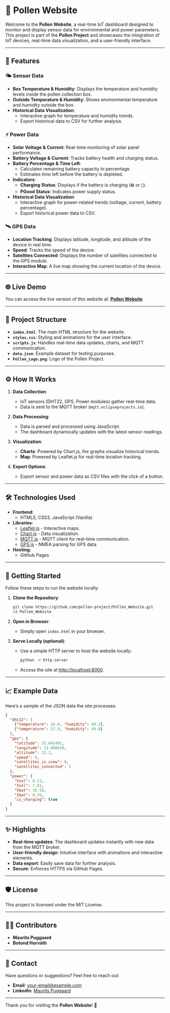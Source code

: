 # 🌾 Pollen Website

Welcome to the **Pollen Website**, a real-time IoT dashboard designed to monitor and display sensor data for environmental and power parameters. This project is part of the **Pollen Project** and showcases the integration of IoT devices, real-time data visualization, and a user-friendly interface.

---

## 🚀 Features

### 🌤️ **Sensor Data**
- **Box Temperature & Humidity**: Displays the temperature and humidity levels inside the pollen collection box.
- **Outside Temperature & Humidity**: Shows environmental temperature and humidity outside the box.
- **Historical Data Visualization**:
  - Interactive graph for temperature and humidity trends.
  - Export historical data to CSV for further analysis.

### ⚡ **Power Data**
- **Solar Voltage & Current**: Real-time monitoring of solar panel performance.
- **Battery Voltage & Current**: Tracks battery health and charging status.
- **Battery Percentage & Time Left**:
  - Calculates remaining battery capacity in percentage.
  - Estimates time left before the battery is depleted.
- **Indicators**:
  - **Charging Status**: Displays if the battery is charging (`🟢` or `🔴`).
  - **PGood Status**: Indicates power supply status.
- **Historical Data Visualization**:
  - Interactive graph for power-related trends (voltage, current, battery percentage).
  - Export historical power data to CSV.

### 🛰️ **GPS Data**
- **Location Tracking**: Displays latitude, longitude, and altitude of the device in real time.
- **Speed**: Tracks the speed of the device.
- **Satellites Connected**: Displays the number of satellites connected to the GPS module.
- **Interactive Map**: A live map showing the current location of the device.

---

## 🌐 Live Demo

You can access the live version of this website at:
[**Pollen Website**](https://pollen-project.github.io/Pollen_Website/)

---

## 📂 Project Structure

- **`index.html`**: The main HTML structure for the website.
- **`styles.css`**: Styling and animations for the user interface.
- **`scripts.js`**: Handles real-time data updates, charts, and MQTT communication.
- **`data.json`**: Example dataset for testing purposes.
- **`Pollen_Logo.png`**: Logo of the Pollen Project.

---

## ⚙️ How It Works

1. **Data Collection**:
   - IoT sensors (DHT22, GPS, Power modules) gather real-time data.
   - Data is sent to the MQTT broker (`mqtt.eclipseprojects.io`).

2. **Data Processing**:
   - Data is parsed and processed using JavaScript.
   - The dashboard dynamically updates with the latest sensor readings.

3. **Visualization**:
   - **Charts**: Powered by Chart.js, the graphs visualize historical trends.
   - **Map**: Powered by Leaflet.js for real-time location tracking.

4. **Export Options**:
   - Export sensor and power data as CSV files with the click of a button.

---

## 🛠️ Technologies Used

- **Frontend**: 
  - HTML5, CSS3, JavaScript (Vanilla)
- **Libraries**:
  - [Leaflet.js](https://leafletjs.com/) - Interactive maps.
  - [Chart.js](https://www.chartjs.org/) - Data visualization.
  - [MQTT.js](https://github.com/mqttjs/MQTT.js) - MQTT client for real-time communication.
  - [GPS.js](https://github.com/infusion/GPS.js) - NMEA parsing for GPS data.
- **Hosting**:
  - GitHub Pages

---

## 🚀 Getting Started

Follow these steps to run the website locally:

1. **Clone the Repository**:
   ```bash
   git clone https://github.com/pollen-project/Pollen_Website.git
   cd Pollen_Website 

2. **Open in Browser**:
   - Simply open `index.html` in your browser.

3. **Serve Locally (optional)**:
   - Use a simple HTTP server to host the website locally:
     ```bash
     python -m http.server
     ```
   - Access the site at [http://localhost:8000](http://localhost:8000).

---

## 📈 Example Data

Here’s a sample of the JSON data the site processes:

```json
{
  "dht22": [
    {"temperature": 26.4, "humidity": 60.2},
    {"temperature": 27.9, "humidity": 49.8}
  ],
  "gps": {
    "latitude": 55.641491,
    "longitude": 12.080420,
    "altitude": 15.2,
    "speed": 0,
    "satellites_in_view": 8,
    "satellites_connected": 5
  },
  "power": {
    "Vsol": 8.21,
    "Isol": 7.81,
    "Vbat": 16.58,
    "Ibat": 0.76,
    "is_charging": true
  }
}
```
---

## ✨ Highlights

- **Real-time updates**: The dashboard updates instantly with new data from the MQTT broker.
- **User-friendly design**: Intuitive interface with animations and interactive elements.
- **Data export**: Easily save data for further analysis.
- **Secure**: Enforces HTTPS via GitHub Pages.

---

## 🛡️ License

This project is licensed under the MIT License.

---

## 👩‍💻 Contributors

- **Maurits Puggaard**
- **Botond Horváth**

---

## 📧 Contact

Have questions or suggestions? Feel free to reach out:

- **Email**: your-email@example.com
- **LinkedIn**: [Maurits Puggaard](https://www.linkedin.com/in/maurits-puggaard/)

---

Thank you for visiting the **Pollen Website**! 🌱
